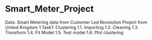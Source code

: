 # Smart_Meter_Project
Data: Smart Metering data from Customer Led Revolution Project from United Kingdom
1.Task1: Clustering
1.1. Importing
1.2. Cleaning
1.3. Transform
1.4. Fit Model
1.5. Test model
1.6. Plot clustering
